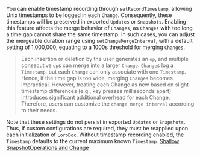 You can enable timestamp recording through `setRecordTimestamp`, allowing Unix timestamps to be logged in each `Change`. Consequently, these timestamps will be preserved in exported `Updates` or `Snapshots`.
Enabling this feature affects the merge behavior of `Changes`, as `Changes` with too long a time gap cannot share the same timestamp. In such cases, you can adjust the mergeable duration range using `setChangeMergeInterval`, with a default setting of 1,000,000, equating to a 1000s threshold for merging `Changes`.

> Each insertion or deletion by the user generates an `op`, and multiple consecutive `op`s can merge into a larger `Change`. `Change`s log a `Timestamp`, but each `Change` can only associate with one `Timestamp`. Hence, if the time gap is too wide, merging `Changes` becomes impractical. However, treating each Change as new based on slight timestamp differences (e.g., key presses milliseconds apart) introduces significant additional overhead for each Change. Therefore, users can customize the `change merge interval` according to their needs.

Note that these settings do not persist in exported `Updates` or `Snapshots`. Thus, if custom configurations are required, they must be reapplied upon each initialization of `LoroDoc`. Without timestamp recording enabled, the `Timestamp` defaults to the current maximum known `Timestamp`.
[Shallow Snapshot](https://loro.dev/docs/advanced/shallow_snapshot "Shallow Snapshot")[Operations and Change](https://loro.dev/docs/advanced/op_and_change "Operations and Change")